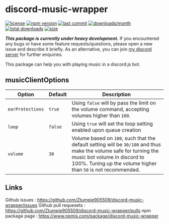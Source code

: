 # discord-music-wrapper

[![license](https://badgen.net/github/license/ztumpie905509/discord-music-wrapper)](https://github.com/Ztumpie905509/discord-music-wrapper/blob/master/LICENSE) [![npm version](https://badgen.net/npm/v/discord-music-wrapper)](https://www.npmjs.com/package/discord-music-wrapper) [![last commit](https://badgen.net/github/last-commit/ztumpie905509/discord-music-wrapper)](https://github.com/Ztumpie905509/discord-music-wrapper) [![downloads/month](https://badgen.net/npm/dm/discord-music-wrapper)](https://www.npmjs.com/package/discord-music-wrapper) [![total downloads](https://badgen.net/npm/dt/discord-music-wrapper)](https://www.npmjs.com/package/discord-music-wrapper) [![size](https://badgen.net/bundlephobia/minzip/discord-music-wrapper)](https://www.npmjs.com/package/discord-music-wrapper)

_**This package is currently under heavy development.**_
If you encountered any bugs or have some feature requests/questions, please open a new issue and describe it briefly.
As an alternative, you can join [my discord server](https://discord.gg/UGXYFdt) for further enquiries.

This package can help you with playing music in a discord.js bot.

## musicClientOptions

| Option |Default|Description|
|---|---|---|
|`earProtections`|`true`|Using `false` will by pass the limit on the volume command, accepting volumes higher than `100`.|
|`loop`|`false`|Using `true` will set the loop setting enabled upon queue creation|
|`volume`|`30`|Volume based on `100`, such that the default setting will be `30/100` and thus make the volume safe for turning the music bot volume in discord to 100%. Tuning up the volume higher than `50` is not recommended. |

## Links

Github issues : <https://github.com/Ztumpie905509/discord-music-wrapper/issues>
Github pull requesets : <https://github.com/Ztumpie905509/discord-music-wrapper/pulls>
npm package page : <https://www.npmjs.com/package/discord-music-wrapper>
